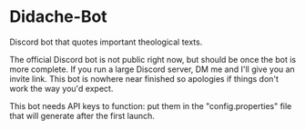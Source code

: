 # Didache-Bot
Discord bot that quotes important theological texts.

The official Discord bot is not public right now, but should be once the bot is more complete.
If you run a large Discord server, DM me and I'll give you an invite link.
This bot is nowhere near finished so apologies if things don't work the way you'd expect.

This bot needs API keys to function: put them in the "config.properties" file that will generate after the first launch.